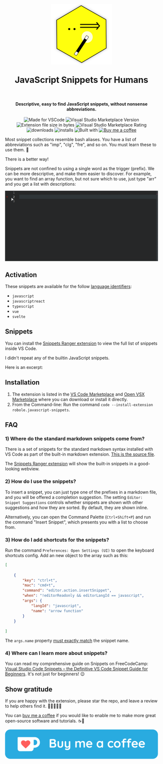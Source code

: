 <h1 align="center">
  <br>
    <img align="center" src="img/logo.png" width="200">
  <br>
	<br>
  JavaScript Snippets for Humans
  <br>
  <br>
</h1>
<h4 align="center">Descriptive, easy to find JavaScript snippets, without nonsense abbreviations.</h4>

<p align="center">
<img src="https://img.shields.io/static/v1?logo=visual-studio-code&label=made%20for&message=VS%20Code&color=0000ff" alt="Made for VSCode">
<img src="https://img.shields.io/visual-studio-marketplace/v/robole.javascript-snippets?logo=visual-studio-code&color=ffa500" alt="Visual Studio Marketplace Version">
<img src="https://img.shields.io/static/v1?logo=visual-studio-code&label=size&message=11KB&color=008000"
alt="Extension file size in bytes">
<img src="https://img.shields.io/visual-studio-marketplace/r/robole.javascript-snippets?logo=visual-studio-code&color=yellow" alt="Visual Studio Marketplace Rating">
<img src="https://img.shields.io/visual-studio-marketplace/d/robole.javascript-snippets?logo=visual-studio-code&color=blue" alt="downloads"/>
<img src="https://img.shields.io/visual-studio-marketplace/i/robole.javascript-snippets?logo=visual-studio-code&color=blue" alt="installs"/>
<img src="https://img.shields.io/static/v1?label=built%20with&message=good%20vibrations&color=purple" alt="Built with"/>
<a href="https://ko-fi.com/roboleary"><img src="https://img.shields.io/badge/Buy%20me%20a%20coffee-$4-orange?logo=buy-me-a-coffee" alt="Buy me a coffee"></a>
</p>

Most snippet collections resemble bash aliases. You have a list of abbreviations such as "imp", "clg", "fre", and so on. You must learn these to use them. 🤕

There is a better way!

Snippets are not confined to using a single word as the trigger (prefix). We can be more descriptive, and make them easier to discover.
For example, you want to find an array function, but not sure which to use, just type "arr" and you get a list with descriptions:

![example with suggested array functions](img/array-functions.gif)

## Activation

These snippets are available for the follow [language identifiers](https://code.visualstudio.com/docs/languages/identifiers):
- `javascript`
- `javascriptreact`
- `typescript`
- `vue`
- `svelte`

## Snippets

You can install the [Snippets Ranger extension](https://marketplace.visualstudio.com/items?itemName=robole.snippets-ranger) to view the full list of snippets inside VS Code.

I didn't repeat any of the builtin JavaScript snippets.

Here is an excerpt:

## Installation

1. The extension is listed in the [VS Code Marketplace](https://marketplace.visualstudio.com/items?itemName=robole.javascript-snippets) and [Open VSX Marketplace](https://open-vsx.org/extension/robole/markdown-snippets) where you can download or install it directly.
1. From the Command-line: Run the command `code --install-extension robole.javascript-snippets`.

## FAQ

### 1) Where do the standard markdown snippets come from?

There is a set of snippets for the standard markdown syntax installed with VS Code as part of the built-in markdown extension. [This is the source file](https://raw.githubusercontent.com/microsoft/vscode/94c9ea46838a9a619aeafb7e8afd1170c967bb55/extensions/javascript/snippets/javascript.code-snippets).

The [Snippets Ranger extension](https://marketplace.visualstudio.com/items?itemName=robole.snippets-ranger) will show the built-in snippets in a good-looking webview.

### 2) How do I use the snippets?

To insert a snippet, you can just type one of the prefixes in a markdown file, and you will be offered a completion suggestion. The setting `Editor: Snippet Suggestions` controls whether snippets are shown with other suggestions and how they are sorted. By default, they are shown inline.

Alternatively, you can open the Command Palette (`Ctrl+Shift+P`) and run the command "Insert Snippet", which presents you with a list to choose from.

### 3) How do I add shortcuts for the snippets?

Run the command `Preferences: Open Settings (UI)` to open the keyboard shortcuts config. Add an new object to the array such as this:

```JSON
[

	{
		"key": "ctrl+t",
		"mac": "cmd+t",
		"command": "editor.action.insertSnippet",
		"when": "!editorReadonly && editorLangId == javascript",
		"args": {
			"langId": "javascript",
			"name": "arrow function"
		}
	}

]
```

The `args.name` property <u>must exactly match</u> the snippet name.

### 4) Where can I learn more about snippets?

You can read my comprehensive guide on Snippets on FreeCodeCamp: [Visual Studio Code Snippets – the Definitive VS Code Snippet Guide for Beginners](https://www.freecodecamp.org/news/definitive-guide-to-snippets-visual-studio-code/). It's not just for beginners! 😉

## Show gratitude

If you are happy with the extension, please star the repo, and leave a review to help others find it. 🌟🌟🌟🌟🌟

You can [buy me a coffee](https://ko-fi.com/roboleary) if you would like to enable me to make more great open-source software and tutorials. ☕🙏

[![buy me a coffee on kofi](img/buymeacoffee.png)](https://ko-fi.com/roboleary)
